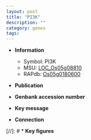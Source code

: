 ```yaml
---
layout: post
title: "PI3K"
description: ""
category: genes
tags: 
---
```


* **Information**  
    + Symbol: PI3K  
    + MSU: [LOC_Os05g08810](http://rice.uga.edu/cgi-bin/ORF_infopage.cgi?orf=LOC_Os05g08810)  
    + RAPdb: [Os05g0180600](http://rapdb.dna.affrc.go.jp/viewer/gbrowse_details/irgsp1?name=Os05g0180600)  

* **Publication**  

* **Genbank accession number**  

* **Key message**  

* **Connection**  

[//]: # * **Key figures**  


